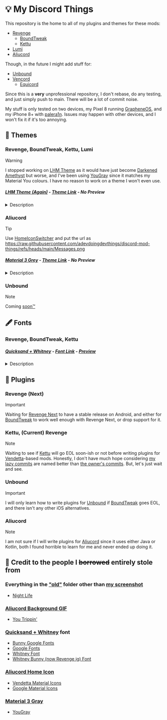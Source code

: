 # 💡 My Discord Things
This repository is the home to all of my plugins and themes for these mods:
- [Revenge](https://github.com/revenge-mod)
  - [BoundTweak](https://github.com/CloudySnowX/BoundTweak)
  - [Kettu](https://github.com/C0C0B01/Kettu)
- [Lumi](https://github.com/C0C0B01/Lumi)
- [Aliucord](https://github.com/Aliucord)

Though, in the future I might add stuff for:
- [Unbound](https://github.com/unbound-app/client)
- [Vencord](https://github.com/Vendicated/Vencord)
  - [Equicord](https://github.com/Equicord/Equicord)

Since this is a **very** unprofessional repository, I don't rebase, do any testing, and just simply push to main. There will be a lot of commit noise.

My stuff is only tested on two devices, my Pixel 8 running [GrapheneOS](https://grapheneos.org/), and my iPhone 8+ with [palera1n](https://palera.in/). Issues may happen with other devices, and I won't fix it if it's too annoying.

## 🎨 Themes
### Revenge, BoundTweak, Kettu, Lumi
> [!WARNING]
> I stopped working on [LHM Theme](#lhm-theme-again---theme-link---no-preview) as it would have just become [Darkened Amethyst](https://raw.githubusercontent.com/Purple-EyeZ/Darkened-Collection/refs/heads/main/minified_themes/Darkened_Amethyst_min.json) but worse, and I've been using [YouGray](https://raw.githubusercontent.com/dora727/doraa-pyoncordstuff/refs/heads/master/Themes/YouGray/YouGray.json) since it matches my Material You colours. I have no reason to work on a theme I won't even use.
##### *[LHM Theme (Again)](https://github.com/adevdoingdevthings/revenge-things/blob/main/LHM.json) - [Theme Link](https://raw.githubusercontent.com/adevdoingdevthings/revenge-things/refs/heads/main/LHM.json) - No Preview*
<details>
  <summary>Description</summary>
  <p>A theme with only 4 colours changed, only one I could notice in app is when you hover over an element in Android. A preview image would just be unthemed Discord. This was meant to become a rewrite of the old LHM theme that broke on TabsV2, along with upstream. Upstream wasn't too different anyways, just slightly less contrast.</p>
</details>

### Aliucord
> [!TIP]
> Use [HomeIconSwitcher](https://github.com/nyakowint/AliuPlugins/raw/refs/heads/builds/HomeIconSwitcher.zip) and put the url as https://raw.githubusercontent.com/adevdoingdevthings/discord-mod-things/refs/heads/main/Messages.png
##### *[Material 3 Grey](https://github.com/adevdoingdevthings/discord-mod-things/blob/main/Material%203%20Gray.json) - [Theme Link](https://raw.githubusercontent.com/adevdoingdevthings/discord-mod-things/refs/heads/main/Material%203%20Gray.json) - No Preview*

<details>
  <summary>Description</summary>
  <p>An attempt to get my Material You colours over to Aliucord, colour codes taken from my own OS and YouGray. Pull requests are very welcome here since I barely did any testing. Preview coming sooner or later. Maybe...</p>
</details>

### Unbound
> [!NOTE]
> Coming [soon™](http://soon.urbanup.com/10937957)

## 🖋️ Fonts
### Revenge, BoundTweak, Kettu
##### *[Quicksand + Whitney](https://github.com/adevdoingdevthings/revenge-things/blob/main/font.json) - [Font Link](https://raw.githubusercontent.com/adevdoingdevthings/revenge-things/refs/heads/main/font.json) - [Preview](https://github.com/adevdoingdevthings/discord-mod-things/blob/main/README-files/quicksandwhitney.png)*

<details>
  <summary>Description</summary>
  <p>A font with Quicksand as the base font, and Whitney as the italics since Quicksand doesn't support italic fonts. I also just like Whitney.</p>
</details>

## 🔌 Plugins
### Revenge (Next)
> [!IMPORTANT]
> Waiting for [Revenge Next](https://github.com/revenge-mod/revenge-bundle-next) to have a stable release on Android, and either for [BoundTweak](https://github.com/CloudySnowX/BoundTweak) to work well enough with Revenge Next, or drop support for it.
### Kettu, (Current) Revenge
> [!NOTE]
> Waiting to see if [Kettu](https://github.com/C0C0B01/Kettu) will go EOL soon-ish or not before writing plugins for [Vendetta](https://github.com/vendetta-mod/Vendetta)-based mods. Honestly, I don't have much hope considering [my lazy commits](https://github.com/adevdoingdevthings/discord-mod-things/commits/main/) are named better than [the owner's commits](https://github.com/C0C0B01/Kettu/commits/main/?author=C0C0B01). But, let's just wait and see.
### Unbound
> [!IMPORTANT]
> I will only learn how to write plugins for [Unbound](https://github.com/unbound-app) if [BoundTweak](https://github.com/CloudySnowX/BoundTweak) goes EOL, and there isn't any other iOS alternatives.
### Aliucord
> [!NOTE]
> I am not sure if I will write plugins for [Aliucord](https://github.com/Aliucord) since it uses either Java or Kotlin, both I found horrible to learn for me and never ended up doing it.

## 📃 Credit to the people I ~~borrowed~~ entirely stole from
### Everything in the ["old"](https://github.com/adevdoingdevthings/revenge-things/tree/main/old) folder other than [my screenshot](https://github.com/adevdoingdevthings/revenge-things/blob/main/old/Screenshot_20240302-093609.png)
* [Night Life](https://github.com/S9Teen/Discord-Theme-Night-Life)
### [Aliucord Background GIF](https://github.com/adevdoingdevthings/revenge-things/blob/main/aliucord_bg.gif)
* [You Trippin'](https://raw.githubusercontent.com/rickdtc/Aliurcord-themes/refs/heads/main/Transparent.json)
### [Quicksand + Whitney](https://github.com/adevdoingdevthings/revenge-things/blob/main/font.json) font
* [Bunny Google Fonts](https://bunny-google-fonts.vercel.app/)
* [Google Fonts](https://fonts.google.com/specimen/Quicksand)
* [Whitney Font](https://www.typography.com/fonts/whitney/overview)
* [Whitney Bunny (now Revenge ig) Font](https://github.com/Rico040/meine-themen/blob/master/old-fonts.json)
### [Aliucord Home Icon](https://github.com/adevdoingdevthings/revenge-things/blob/main/Messages.png)
* [Vendetta Material Icons](https://github.com/Panniku/vd-iconpacks/blob/master/Packs/MaterialDesign3/images/native/main_tabs/Messages.png)
* [Google Material Icons](https://fonts.google.com/icons)
### [Material 3 Gray](https://github.com/adevdoingdevthings/discord-mod-things/blob/main/Material%203%20Gray.json)
* [YouGray](https://raw.githubusercontent.com/dora727/doraa-pyoncordstuff/refs/heads/master/Themes/YouGray/YouGray.json)
